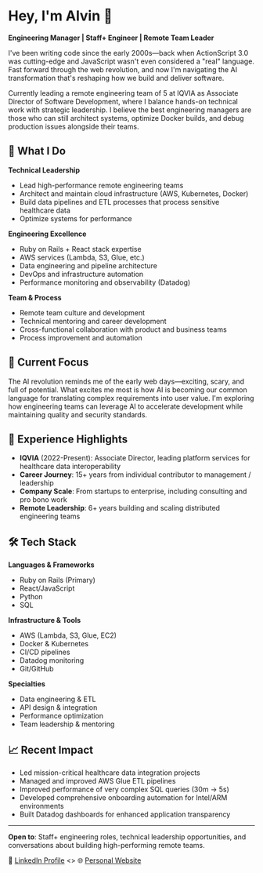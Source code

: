 # Hey, I'm Alvin 👋

**Engineering Manager | Staff+ Engineer | Remote Team Leader**

I've been writing code since the early 2000s—back when ActionScript 3.0 was cutting-edge and JavaScript wasn't even considered a "real" language. Fast forward through the web revolution, and now I'm navigating the AI transformation that's reshaping how we build and deliver software.

Currently leading a remote engineering team of 5 at IQVIA as Associate Director of Software Development, where I balance hands-on technical work with strategic leadership. I believe the best engineering managers are those who can still architect systems, optimize Docker builds, and debug production issues alongside their teams.

## 🚀 What I Do

**Technical Leadership**
- Lead high-performance remote engineering teams
- Architect and maintain cloud infrastructure (AWS, Kubernetes, Docker)
- Build data pipelines and ETL processes that process sensitive healthcare data
- Optimize systems for performance

**Engineering Excellence**
- Ruby on Rails + React stack expertise
- AWS services (Lambda, S3, Glue, etc.)
- Data engineering and pipeline architecture
- DevOps and infrastructure automation
- Performance monitoring and observability (Datadog)

**Team & Process**
- Remote team culture and development
- Technical mentoring and career development
- Cross-functional collaboration with product and business teams
- Process improvement and automation

## 🎯 Current Focus

The AI revolution reminds me of the early web days—exciting, scary, and full of potential. What excites me most is how AI is becoming our common language for translating complex requirements into user value. I'm exploring how engineering teams can leverage AI to accelerate development while maintaining quality and security standards.

## 💼 Experience Highlights

- **IQVIA** (2022-Present): Associate Director, leading platform services for healthcare data interoperability
- **Career Journey**: 15+ years from individual contributor to management / leadership
- **Company Scale**: From startups to enterprise, including consulting and pro bono work
- **Remote Leadership**: 6+ years building and scaling distributed engineering teams

## 🛠️ Tech Stack

**Languages & Frameworks**
- Ruby on Rails (Primary)
- React/JavaScript
- Python
- SQL

**Infrastructure & Tools**
- AWS (Lambda, S3, Glue, EC2)
- Docker & Kubernetes
- CI/CD pipelines
- Datadog monitoring
- Git/GitHub

**Specialties**
- Data engineering & ETL
- API design & integration
- Performance optimization
- Team leadership & mentoring

## 📈 Recent Impact

- Led mission-critical healthcare data integration projects
- Managed and improved AWS Glue ETL pipelines
- Improved performance of very complex SQL queries (30m -> 5s)
- Developed comprehensive onboarding automation for Intel/ARM environments
- Built Datadog dashboards for enhanced application transparency

---

**Open to**: Staff+ engineering roles, technical leadership opportunities, and conversations about building high-performing remote teams.

💼 [LinkedIn Profile](https://www.linkedin.com/in/alvincrespo/) <> 🌐 [Personal Website](https://alvincrespo.com/)
